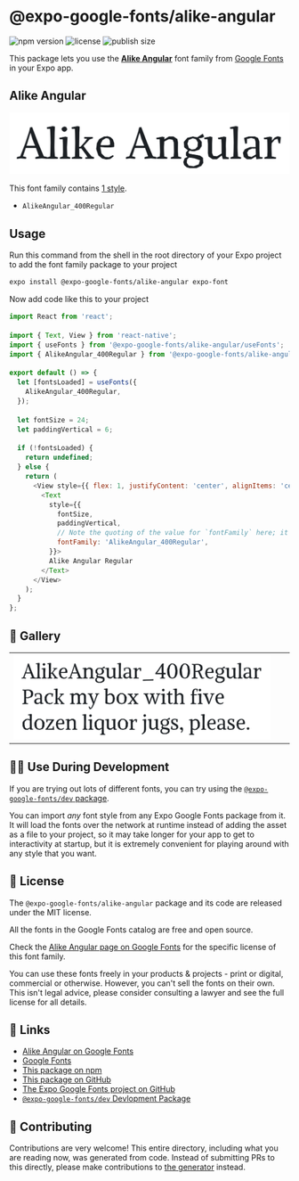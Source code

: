 # @expo-google-fonts/alike-angular

![npm version](https://flat.badgen.net/npm/v/@expo-google-fonts/alike-angular)
![license](https://flat.badgen.net/github/license/expo/google-fonts)
![publish size](https://flat.badgen.net/packagephobia/install/@expo-google-fonts/alike-angular)

This package lets you use the [**Alike Angular**](https://fonts.google.com/specimen/Alike+Angular) font family from [Google Fonts](https://fonts.google.com/) in your Expo app.

## Alike Angular

![Alike Angular](./font-family.png)

This font family contains [1 style](#-gallery).

- `AlikeAngular_400Regular`

## Usage

Run this command from the shell in the root directory of your Expo project to add the font family package to your project
```sh
expo install @expo-google-fonts/alike-angular expo-font
```

Now add code like this to your project
```js
import React from 'react';

import { Text, View } from 'react-native';
import { useFonts } from '@expo-google-fonts/alike-angular/useFonts';
import { AlikeAngular_400Regular } from '@expo-google-fonts/alike-angular/400Regular';

export default () => {
  let [fontsLoaded] = useFonts({
    AlikeAngular_400Regular,
  });

  let fontSize = 24;
  let paddingVertical = 6;

  if (!fontsLoaded) {
    return undefined;
  } else {
    return (
      <View style={{ flex: 1, justifyContent: 'center', alignItems: 'center' }}>
        <Text
          style={{
            fontSize,
            paddingVertical,
            // Note the quoting of the value for `fontFamily` here; it expects a string!
            fontFamily: 'AlikeAngular_400Regular',
          }}>
          Alike Angular Regular
        </Text>
      </View>
    );
  }
};

```

## 🔡 Gallery


||||
|-|-|-|
|![AlikeAngular_400Regular](.//400Regular/AlikeAngular_400Regular.ttf.png)||||


## 👩‍💻 Use During Development

If you are trying out lots of different fonts, you can try using the [`@expo-google-fonts/dev` package](https://github.com/expo/google-fonts/tree/master/font-packages/dev#readme).

You can import *any* font style from any Expo Google Fonts package from it. It will load the fonts
over the network at runtime instead of adding the asset as a file to your project, so it may take longer
for your app to get to interactivity at startup, but it is extremely convenient
for playing around with any style that you want.

## 📖 License

The `@expo-google-fonts/alike-angular` package and its code are released under the MIT license.

All the fonts in the Google Fonts catalog are free and open source.

Check the [Alike Angular page on Google Fonts](https://fonts.google.com/specimen/Alike+Angular) for the specific license of this font family.

You can use these fonts freely in your products & projects - print or digital, commercial or otherwise. However, you can't sell the fonts on their own. This isn't legal advice, please consider consulting a lawyer and see the full license for all details.

## 🔗 Links

- [Alike Angular on Google Fonts](https://fonts.google.com/specimen/Alike+Angular)
- [Google Fonts](https://fonts.google.com/)
- [This package on npm](https://www.npmjs.com/package/@expo-google-fonts/alike-angular)
- [This package on GitHub](https://github.com/expo/google-fonts/tree/master/font-packages/alike-angular)
- [The Expo Google Fonts project on GitHub](https://github.com/expo/google-fonts)
- [`@expo-google-fonts/dev` Devlopment Package](https://github.com/expo/google-fonts/tree/master/font-packages/dev)

## 🤝 Contributing

Contributions are very welcome! This entire directory, including what you are reading now, was generated from code. Instead of submitting PRs to this directly, please make contributions to [the generator](https://github.com/expo/google-fonts/tree/master/packages/generator) instead.
